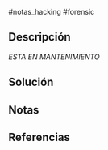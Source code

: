 #notas_hacking #forensic
## Descripción
*ESTA EN MANTENIMIENTO*
## Solución

## Notas

## Referencias

